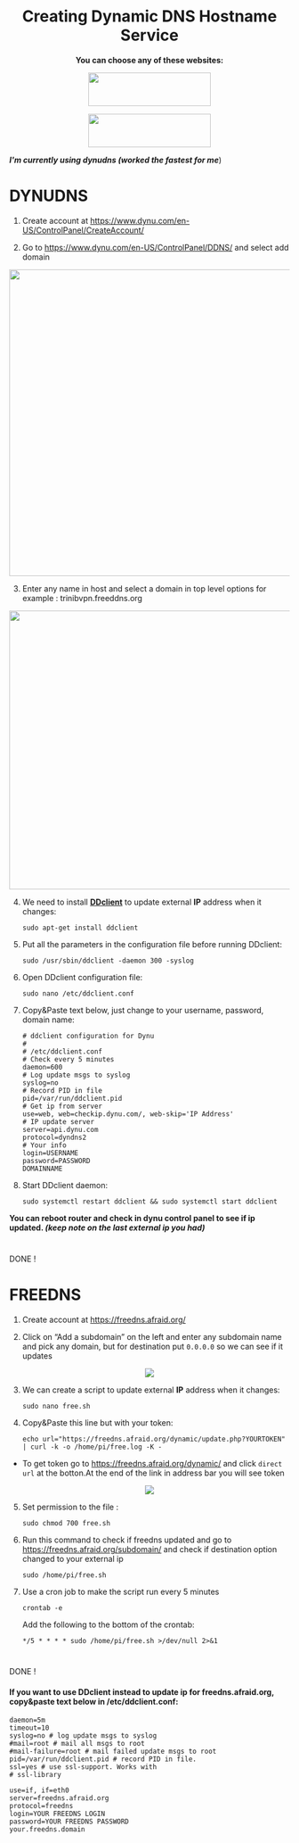 
<h1 align="center"><b>Creating Dynamic DNS Hostname Service</b></a></h1>

<p align="center">
<b>You can choose any of these websites:</b>
<p align="center">
<a href="https://www.dynu.com/"><img src="https://i.imgur.com/0MUVjFU.png" width=220px height=60px></a>
<p align="center">
<a href="https://freedns.afraid.org/"><img src="https://i.imgur.com/wu29VlI.pngg" width=220px height=60px></a>

***I'm currently using dynudns (worked the fastest for me***)
#        
# DYNUDNS 

1. Create account at https://www.dynu.com/en-US/ControlPanel/CreateAccount/

2. Go to https://www.dynu.com/en-US/ControlPanel/DDNS/ and select add domain

<p align="center">
 <img src="https://i.imgur.com/3RRTPBF.jpg" width=800px height=550px>

3. Enter any name in host and select a domain in top level options for example : trinibvpn.freeddns.org

<p align="center">
 <img src="https://i.imgur.com/I1wyqim.jpg" width=800px height=500px>

4. We need to install <a href="https://ddclient.net/"><b>DDclient</b></a> to update external **IP** address when it changes:
           
       sudo apt-get install ddclient
       
5. Put all the parameters in the configuration file before running DDclient:
 
       sudo /usr/sbin/ddclient -daemon 300 -syslog
        
6. Open DDclient configuration file:
    
       sudo nano /etc/ddclient.conf

7. Copy&Paste text below, just change to your username, password, domain name:
     
       # ddclient configuration for Dynu
       #
       # /etc/ddclient.conf
       # Check every 5 minutes
       daemon=600
       # Log update msgs to syslog
       syslog=no
       # Record PID in file
       pid=/var/run/ddclient.pid
       # Get ip from server
       use=web, web=checkip.dynu.com/, web-skip='IP Address'
       # IP update server
       server=api.dynu.com
       protocol=dyndns2
       # Your info
       login=USERNAME
       password=PASSWORD
       DOMAINNAME
      
8. Start DDclient daemon:

       sudo systemctl restart ddclient && sudo systemctl start ddclient
 
**You can reboot router and check in dynu control panel to see if ip updated. _(keep note on the last external ip you had)_**
        
#       
DONE !
#     
# FREEDNS

1. Create account at https://freedns.afraid.org/

2. Click on “Add a subdomain” on the left and enter any subdomain name and pick any domain, but for destination put `0.0.0.0` so we can see if it updates

<p align="center">
 <img src="https://i.imgur.com/YHZC7J8.jpg">

3. We can create a script to update external **IP** address when it changes:
           
       sudo nano free.sh
       
4. Copy&Paste this line but with your token:
 
       echo url="https://freedns.afraid.org/dynamic/update.php?YOURTOKEN" | curl -k -o /home/pi/free.log -K -
        
 * To get token go to https://freedns.afraid.org/dynamic/ and click `direct url` at the botton.At the end of the link in address bar you will see token
    
 <p align="center">
  <img src="https://i.imgur.com/oR4Icyw.jpg">
        
5. Set permission to the file :
    
       sudo chmod 700 free.sh

6. Run this command to check if freedns updated and go to https://freedns.afraid.org/subdomain/ and check if destination option changed to your external ip
     
       sudo /home/pi/free.sh
      
7. Use a cron job to make the script run every 5 minutes

       crontab -e
        
    Add the following to the bottom of the crontab: 
        
       */5 * * * * sudo /home/pi/free.sh >/dev/null 2>&1
  
#        
DONE !

#### If you want to use DDclient instead to update ip for freedns.afraid.org, copy&paste text below in /etc/ddclient.conf:
        
    daemon=5m
    timeout=10
    syslog=no # log update msgs to syslog
    #mail=root # mail all msgs to root
    #mail-failure=root # mail failed update msgs to root
    pid=/var/run/ddclient.pid # record PID in file.
    ssl=yes # use ssl-support. Works with
    # ssl-library

    use=if, if=eth0
    server=freedns.afraid.org
    protocol=freedns
    login=YOUR FREEDNS LOGIN
    password=YOUR FREEDNS PASSWORD
    your.freedns.domain
